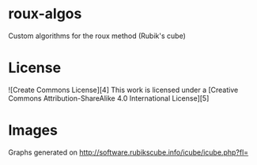 # roux-algos #
Custom algorithms for the roux method (Rubik's cube)

# License #
![Create Commons License][4]
This work is licensed under a [Creative Commons Attribution-ShareAlike 4.0 International License][5]

# Images # 
Graphs generated on http://software.rubikscube.info/icube/icube.php?fl=
